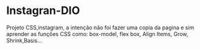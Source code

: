 # Instagran-DIO
Projeto CSS,instagram, a intenção não foi fazer uma copia da pagina e sim aprender as funções CSS como: box-model, flex box, Align Items, Grow, Shrink,Basis...
